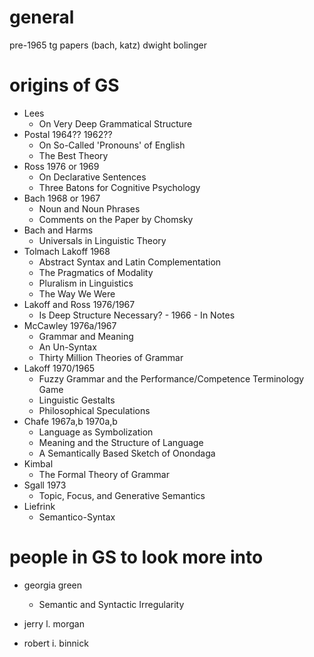 # general

pre-1965 tg papers (bach, katz)
dwight bolinger

# origins of GS
- Lees
  - On Very Deep Grammatical Structure
- Postal 1964?? 1962??
  - On So-Called 'Pronouns' of English
  - The Best Theory
- Ross 1976 or 1969
  - On Declarative Sentences
  - Three Batons for Cognitive Psychology
- Bach 1968 or 1967
  - Noun and Noun Phrases
  - Comments on the Paper by Chomsky
- Bach and Harms
  - Universals in Linguistic Theory
- Tolmach Lakoff 1968
  - Abstract Syntax and Latin Complementation
  - The Pragmatics of Modality
  - Pluralism in Linguistics
  - The Way We Were
- Lakoff and Ross 1976/1967
  - Is Deep Structure Necessary? - 1966 - In Notes
- McCawley 1976a/1967
  - Grammar and Meaning
  - An Un-Syntax
  - Thirty Million Theories of Grammar
- Lakoff 1970/1965
  - Fuzzy Grammar and the Performance/Competence Terminology Game
  - Linguistic Gestalts
  - Philosophical Speculations
- Chafe 1967a,b 1970a,b
  - Language as Symbolization
  - Meaning and the Structure of Language
  - A Semantically Based Sketch of Onondaga
- Kimbal
  - The Formal Theory of Grammar
- Sgall 1973
  - Topic, Focus, and Generative Semantics
- Liefrink
  - Semantico-Syntax
  
# people in GS to look more into

- georgia green
  - Semantic and Syntactic Irregularity

- jerry l. morgan
- robert i. binnick
